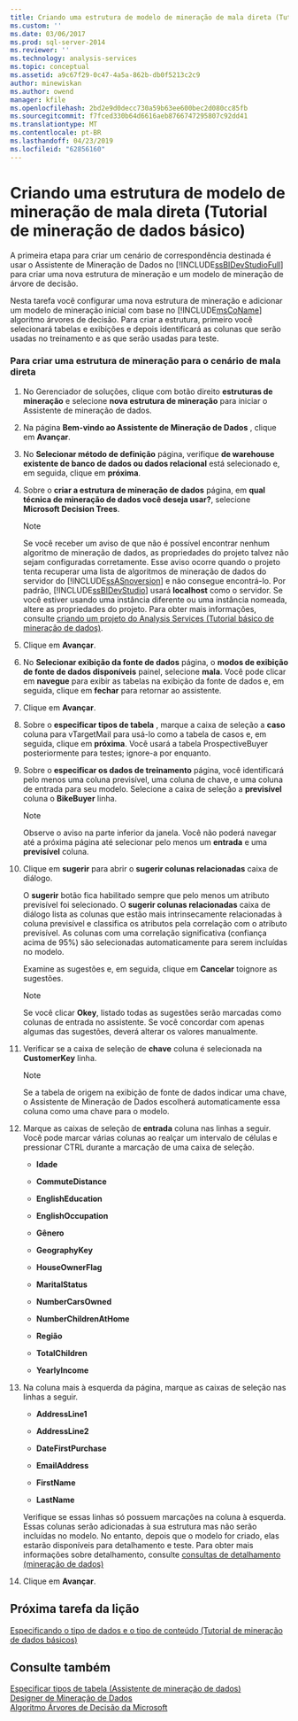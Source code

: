 ```yaml
---
title: Criando uma estrutura de modelo de mineração de mala direta (Tutorial de mineração de dados básico) | Microsoft Docs
ms.custom: ''
ms.date: 03/06/2017
ms.prod: sql-server-2014
ms.reviewer: ''
ms.technology: analysis-services
ms.topic: conceptual
ms.assetid: a9c67f29-0c47-4a5a-862b-db0f5213c2c9
author: minewiskan
ms.author: owend
manager: kfile
ms.openlocfilehash: 2bd2e9d0decc730a59b63ee600bec2d080cc85fb
ms.sourcegitcommit: f7fced330b64d6616aeb8766747295807c92dd41
ms.translationtype: MT
ms.contentlocale: pt-BR
ms.lasthandoff: 04/23/2019
ms.locfileid: "62856160"
---
```

# <a name="creating-a-targeted-mailing-mining-model-structure-basic-data-mining-tutorial"></a>Criando uma estrutura de modelo de mineração de mala direta (Tutorial de mineração de dados básico)
  A primeira etapa para criar um cenário de correspondência destinada é usar o Assistente de Mineração de Dados no [!INCLUDE[ssBIDevStudioFull](../includes/ssbidevstudiofull-md.md)] para criar uma nova estrutura de mineração e um modelo de mineração de árvore de decisão.  
  
 Nesta tarefa você configurar uma nova estrutura de mineração e adicionar um modelo de mineração inicial com base no [!INCLUDE[msCoName](../includes/msconame-md.md)] algoritmo árvores de decisão. Para criar a estrutura, primeiro você selecionará tabelas e exibições e depois identificará as colunas que serão usadas no treinamento e as que serão usadas para teste.  
  
### <a name="to-create-a-mining-structure-for-the-targeted-mailing-scenario"></a>Para criar uma estrutura de mineração para o cenário de mala direta  
  
1.  No Gerenciador de soluções, clique com botão direito **estruturas de mineração** e selecione **nova estrutura de mineração** para iniciar o Assistente de mineração de dados.  
  
2.  Na página **Bem-vindo ao Assistente de Mineração de Dados** , clique em **Avançar**.  
  
3.  No **Selecionar método de definição** página, verifique **de warehouse existente de banco de dados ou dados relacional** está selecionado e, em seguida, clique em **próxima**.  
  
4.  Sobre o **criar a estrutura de mineração de dados** página, em **qual técnica de mineração de dados você deseja usar?**, selecione **Microsoft Decision Trees**.  
  
    > [!NOTE]  
    >  Se você receber um aviso de que não é possível encontrar nenhum algoritmo de mineração de dados, as propriedades do projeto talvez não sejam configuradas corretamente. Esse aviso ocorre quando o projeto tenta recuperar uma lista de algoritmos de mineração de dados do servidor do [!INCLUDE[ssASnoversion](../includes/ssasnoversion-md.md)] e não consegue encontrá-lo. Por padrão, [!INCLUDE[ssBIDevStudio](../includes/ssbidevstudio-md.md)] usará **localhost** como o servidor. Se você estiver usando uma instância diferente ou uma instância nomeada, altere as propriedades do projeto. Para obter mais informações, consulte [criando um projeto do Analysis Services &#40;Tutorial básico de mineração de dados&#41;](../../2014/tutorials/creating-an-analysis-services-project-basic-data-mining-tutorial.md).  
  
5.  Clique em **Avançar**.  
  
6.  No **Selecionar exibição da fonte de dados** página, o **modos de exibição de fonte de dados disponíveis** painel, selecione **mala**. Você pode clicar em **navegue** para exibir as tabelas na exibição da fonte de dados e, em seguida, clique em **fechar** para retornar ao assistente.  
  
7.  Clique em **Avançar**.  
  
8.  Sobre o **especificar tipos de tabela** , marque a caixa de seleção a **caso** coluna para vTargetMail para usá-lo como a tabela de casos e, em seguida, clique em **próxima**. Você usará a tabela ProspectiveBuyer posteriormente para testes; ignore-a por enquanto.  
  
9. Sobre o **especificar os dados de treinamento** página, você identificará pelo menos uma coluna previsível, uma coluna de chave, e uma coluna de entrada para seu modelo. Selecione a caixa de seleção a **previsível** coluna o **BikeBuyer** linha.  
  
    > [!NOTE]  
    >  Observe o aviso na parte inferior da janela. Você não poderá navegar até a próxima página até selecionar pelo menos um **entrada** e uma **previsível** coluna.  
  
10. Clique em **sugerir** para abrir o **sugerir colunas relacionadas** caixa de diálogo.  
  
     O **sugerir** botão fica habilitado sempre que pelo menos um atributo previsível foi selecionado. O **sugerir colunas relacionadas** caixa de diálogo lista as colunas que estão mais intrinsecamente relacionadas à coluna previsível e classifica os atributos pela correlação com o atributo previsível. As colunas com uma correlação significativa (confiança acima de 95%) são selecionadas automaticamente para serem incluídas no modelo.  
  
     Examine as sugestões e, em seguida, clique em **Cancelar** toignore as sugestões.  
  
    > [!NOTE]  
    >  Se você clicar **Okey**, listado todas as sugestões serão marcadas como colunas de entrada no assistente. Se você concordar com apenas algumas das sugestões, deverá alterar os valores manualmente.  
  
11. Verificar se a caixa de seleção de **chave** coluna é selecionada na **CustomerKey** linha.  
  
    > [!NOTE]  
    >  Se a tabela de origem na exibição de fonte de dados indicar uma chave, o Assistente de Mineração de Dados escolherá automaticamente essa coluna como uma chave para o modelo.  
  
12. Marque as caixas de seleção de **entrada** coluna nas linhas a seguir. Você pode marcar várias colunas ao realçar um intervalo de células e pressionar CTRL durante a marcação de uma caixa de seleção.  
  
    -   **Idade**  
  
    -   **CommuteDistance**  
  
    -   **EnglishEducation**  
  
    -   **EnglishOccupation**  
  
    -   **Gênero**  
  
    -   **GeographyKey**  
  
    -   **HouseOwnerFlag**  
  
    -   **MaritalStatus**  
  
    -   **NumberCarsOwned**  
  
    -   **NumberChildrenAtHome**  
  
    -   **Região**  
  
    -   **TotalChildren**  
  
    -   **YearlyIncome**  
  
13. Na coluna mais à esquerda da página, marque as caixas de seleção nas linhas a seguir.  
  
    -   **AddressLine1**  
  
    -   **AddressLine2**  
  
    -   **DateFirstPurchase**  
  
    -   **EmailAddress**  
  
    -   **FirstName**  
  
    -   **LastName**  
  
     Verifique se essas linhas só possuem marcações na coluna à esquerda. Essas colunas serão adicionadas à sua estrutura mas não serão incluídas no modelo. No entanto, depois que o modelo for criado, elas estarão disponíveis para detalhamento e teste. Para obter mais informações sobre detalhamento, consulte [consultas de detalhamento &#40;mineração de dados&#41;](../../2014/analysis-services/data-mining/drillthrough-queries-data-mining.md)  
  
14. Clique em **Avançar**.  
  
## <a name="next-task-in-lesson"></a>Próxima tarefa da lição  
 [Especificando o tipo de dados e o tipo de conteúdo &#40;Tutorial de mineração de dados básicos&#41;](../../2014/tutorials/specifying-the-data-type-and-content-type-basic-data-mining-tutorial.md)  
  
## <a name="see-also"></a>Consulte também  
 [Especificar tipos de tabela &#40;Assistente de mineração de dados&#41;](../../2014/analysis-services/specify-table-types-data-mining-wizard.md)   
 [Designer de Mineração de Dados](../../2014/analysis-services/data-mining/data-mining-designer.md)   
 [Algoritmo Árvores de Decisão da Microsoft](../../2014/analysis-services/data-mining/microsoft-decision-trees-algorithm.md)  
  
  
